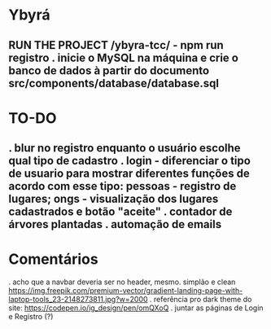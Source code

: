 # Ybyrá  
RUN THE PROJECT
/ybyra-tcc/ - npm run registro
. inicie o MySQL na máquina e crie o banco de dados à partir do documento src/components/database/database.sql
-----

# TO-DO
. blur no registro enquanto o usuário escolhe qual tipo de cadastro
. login - diferenciar o tipo de usuario para mostrar diferentes funções de acordo com esse tipo: pessoas - registro de lugares; ongs - visualização dos lugares cadastrados e botão "aceite"
. contador de árvores plantadas
. automação de emails
-----

# Comentários
. acho que a navbar deveria ser no header, mesmo. simplão e clean
https://img.freepik.com/premium-vector/gradient-landing-page-with-laptop-tools_23-2148273811.jpg?w=2000
. referência pro dark theme do site:
https://codepen.io/ig_design/pen/omQXoQ
. juntar as páginas de Login e Registro (?)